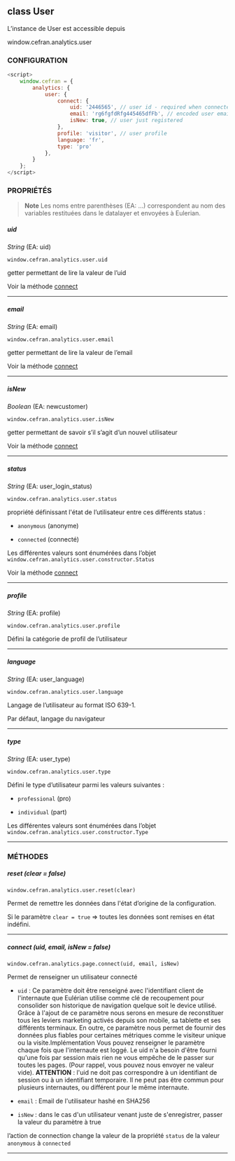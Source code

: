 ## class User

L’instance de User est accessible depuis

window.cefran.analytics.user

### CONFIGURATION

```javascript
<script>
    window.cefran = {
        analytics: {
            user: {
                connect: {
                    uid: '2446565', // user id - required when connected
                    email: 'rg6fgfdRfg445465dfFb', // encoded user email - required when connected
                    isNew: true, // user just registered
                },
                profile: 'visitor', // user profile
                language: 'fr',
                type: 'pro'
            },
        }
    };
</script>
```

### PROPRIÉTÉS

> **Note**
> Les noms entre parenthèses (EA: …) correspondent au nom des variables restituées dans le datalayer et envoyées à Eulerian.


##### uid

_String_ (EA: uid)

`window.cefran.analytics.user.uid`

getter permettant de lire la valeur de l’uid

Voir la méthode [connect](#connect)

* * *

##### email

_String_ (EA: email)

`window.cefran.analytics.user.email`

getter permettant de lire la valeur de l’email

Voir la méthode [connect](#connect)

* * *

##### isNew

_Boolean_ (EA: newcustomer)

`window.cefran.analytics.user.isNew`

getter permettant de savoir s’il s’agit d’un nouvel utilisateur

Voir la méthode [connect](#connect)

* * *

##### status

_String_ (EA: user\_login\_status)

`window.cefran.analytics.user.status`

propriété définissant l'état de l’utilisateur entre ces différents status :

* `anonymous` (anonyme)

* `connected` (connecté)

Les différentes valeurs sont énumérées dans l’objet `window.cefran.analytics.user.constructor.Status`

Voir la méthode [connect](#connect)

* * *

##### profile

_String_ (EA: profile)

`window.cefran.analytics.user.profile`

Défini la catégorie de profil de l’utilisateur

* * *

##### language

_String_ (EA: user\_language)

`window.cefran.analytics.user.language`

Langage de l’utilisateur au format ISO 639-1.

Par défaut, langage du navigateur

* * *

##### type

_String_ (EA: user\_type)

`window.cefran.analytics.user.type`

Défini le type d’utilisateur parmi les valeurs suivantes :

* `professional` (pro)

* `individual` (part)

Les différentes valeurs sont énumérées dans l’objet `window.cefran.analytics.user.constructor.Type`

* * *

### MÉTHODES

##### reset (clear = false)

`window.cefran.analytics.user.reset(clear)`

Permet de remettre les données dans l'état d’origine de la configuration.

Si le paramètre `clear = true` => toutes les données sont remises en état indéfini.

* * *

##### connect (uid, email, isNew = false)

`window.cefran.analytics.page.connect(uid, email, isNew)`

Permet de renseigner un utilisateur connecté

* `uid` : Ce paramètre doit être renseigné avec l'identifiant client de l'internaute que Eulérian utilise
comme
clé de recoupement pour consolider son historique de navigation quelque soit le device utilisé. Grâce à
l'ajout de
ce paramètre nous serons en mesure de reconstituer tous les leviers marketing activés depuis son mobile, sa
tablette et ses différents terminaux. En outre, ce paramètre nous permet de fournir des données plus fiables
pour
certaines métriques comme le visiteur unique ou la visite.Implémentation
Vous pouvez renseigner le paramètre chaque fois que l'internaute est loggé. Le uid n'a besoin d'être fourni
qu'une
fois par session mais rien ne vous empêche de le passer sur toutes les pages. (Pour rappel, vous pouvez nous
envoyer ne valeur vide).
**ATTENTION** : l'uid ne doit pas correspondre à un identifiant de session ou à un identifiant temporaire.
Il ne
peut pas être commun pour plusieurs internautes, ou différent pour le même internaute.

* `email` : Email de l'utilisateur hashé en SHA256

* `isNew` : dans le cas d'un utilisateur venant juste de s'enregistrer, passer la valeur du paramètre à true

l’action de connection change la valeur de la propriété `status` de la valeur `anonymous` à `connected`

* * *
